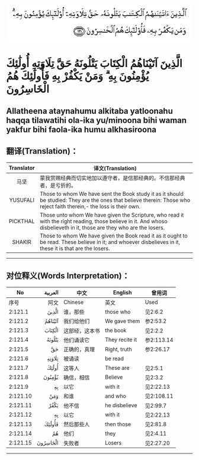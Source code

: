 ![002:121](images/002_121.gif)

#   الَّذِينَ آتَيْنَاهُمُ الْكِتَابَ يَتْلُونَهُ حَقَّ تِلَاوَتِهِ أُولَٰئِكَ يُؤْمِنُونَ بِهِ ۗ وَمَنْ يَكْفُرْ بِهِ فَأُولَٰئِكَ هُمُ الْخَاسِرُونَ 

## Allatheena ataynahumu alkitaba yatloonahu haqqa tilawatihi ola-ika yu/minoona bihi waman yakfur bihi faola-ika humu alkhasiroona

## 翻译(Translation)：

| Translator | 译文(Translation)                                            |
|:----------:| ------------------------------------------------------------ |
| 马坚       | 蒙我赏赐经典而切实地加以遵守者，是信那经典的。不信那经典者，是亏折的。 |
| YUSUFALI   | Those to whom We have sent the Book study it as it should be studied: They are the ones that believe therein: Those who reject faith therein,- the loss is their own. |
| PICKTHAL   | Those unto whom We have given the Scripture, who read it with the right reading, those believe in it. And whoso disbelieveth in it, those are they who are the losers. |
| SHAKIR     | Those to whom We have given the Book read it as it ought to be read. These believe in it; and whoever disbelieves in it, these it is that are the losers. |

---

## 对位释义(Words Interpretation)：

| No       | العربية  | 中文           | English        | 曾用词     |
| -------- | --------:| -------------- | -------------- | ---------- |
| 序号     | 阿文     | Chinese        | 英文           | Used     |
| 2:121.1  | الَّذِينَ | 谁，那些       | those who      | 见2:6.2    |
| 2:121.2  | آتَيْنَاهُمُ | 我们给他们     | We gave them   | 参2:53.2   |
| 2:121.3  | الْكِتَابَ | 这部经，这本书 | the book       | 见2:2.2    |
| 2:121.4  | يَتْلُونَهُ | 他们诵读它     | They recite it | 参2:113.14 |
| 2:121.5  | حَقَّ | 正确的，真理   | Right, truth   | 参2:26.17  |
| 2:121.6  | تِلَاوَتِهِ | 被诵读         | be read        |            |
| 2:121.7  | أُولَٰئِكَ | 这等人         | These are      | 见2:5.1    |
| 2:121.8  | يُؤْمِنُونَ | 确信，相信     | Believe        | 见2:3.2    |
| 2:121.9  | بِهِ   | 以它           | with it        | 见2:22.13  |
| 2:121.10 | وَمَنْ | 和谁           | and who        | 见2:108.11 |
| 2:121.11 | يَكْفُرْ | 他不信         | he disbelieve | 见2:99.7   |
| 2:121.12 | بِهِ   | 以它           | with it        | 见2:22.13  |
| 2:121.13 | فَأُولَٰئِكَ | 然后那些人     | then those     | 见2:81.8   |
| 2:121.14 | هُمُ   | 他们           | they           | 见2:4.11   |
| 2:121.15 | الْخَاسِرُونَ | 失败者         | Losers         | 见2:27.20  |

---
